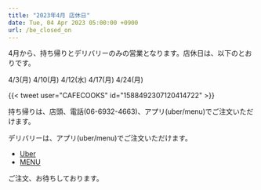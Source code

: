 ```yaml
---
title: "2023年4月 店休日"
date: Tue, 04 Apr 2023 05:00:00 +0900
url: /be_closed_on
---
```


4月から、持ち帰りとデリバリーのみの営業となります。店休日は、以下のとおりです。

4/3(月)
4/10(月)
4/12(水)
4/17(月)
4/24(月)

{{< tweet user="CAFECOOKS" id="1588492307120414722" >}}

持ち帰りは、店頭、電話(06-6932-4663)、アプリ(uber/menu)でご注文いただけます。

デリバリーは、アプリ(uber/menu)でご注文いただけます。

* [Uber](https://www.order.store/store/%E3%82%AB%E3%83%95%E3%82%A7%E3%82%AF%E3%83%83%E3%82%AF%E9%85%A2/zBG-F3c_Ql-QmBleJkR7bA) 
* [MENU](https://me.nu/s61234)


ご注文、お待ちしております。
